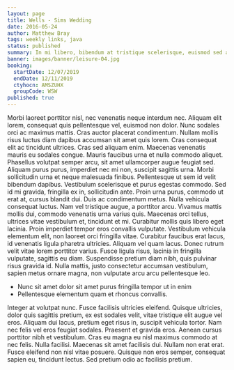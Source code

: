 ```yaml
---
layout: page
title: Wells - Sims Wedding
date: 2016-05-24
author: Matthew Bray
tags: weekly links, java
status: published
summary: In mi libero, bibendum at tristique scelerisque, euismod sed arcu.
banner: images/banner/leisure-04.jpg
booking:
  startDate: 12/07/2019
  endDate: 12/11/2019
  ctyhocn: AMSZUHX
  groupCode: WSW
published: true
---
```

Morbi laoreet porttitor nisl, nec venenatis neque interdum nec. Aliquam elit lorem, consequat quis pellentesque vel, euismod non dolor. Nunc sodales orci ac maximus mattis. Cras auctor placerat condimentum. Nullam mollis risus luctus diam dapibus accumsan sit amet quis lorem. Cras consequat elit ac tincidunt ultrices. Cras sed aliquam enim. Maecenas venenatis mauris eu sodales congue. Mauris faucibus urna et nulla commodo aliquet. Phasellus volutpat semper arcu, sit amet ullamcorper augue feugiat sed. Aliquam purus purus, imperdiet nec mi non, suscipit sagittis urna. Morbi sollicitudin urna et neque malesuada finibus. Pellentesque ut sem id velit bibendum dapibus. Vestibulum scelerisque et purus egestas commodo.
Sed id mi gravida, fringilla ex in, sollicitudin ante. Proin urna purus, commodo ut erat at, cursus blandit dui. Duis ac condimentum metus. Nulla vehicula consequat luctus. Nam vel tristique augue, a porttitor arcu. Vivamus mattis mollis dui, commodo venenatis urna varius quis. Maecenas orci tellus, ultrices vitae vestibulum et, tincidunt et mi. Curabitur mollis quis libero eget lacinia. Proin imperdiet tempor eros convallis vulputate. Vestibulum vehicula elementum elit, non laoreet orci fringilla vitae. Curabitur faucibus erat lacus, id venenatis ligula pharetra ultricies. Aliquam vel quam lacus. Donec rutrum velit vitae lorem porttitor varius. Fusce ligula risus, lacinia in fringilla vulputate, sagittis eu diam. Suspendisse pretium diam nibh, quis pulvinar risus gravida id. Nulla mattis, justo consectetur accumsan vestibulum, sapien metus ornare magna, non vulputate arcu arcu pellentesque leo.

* Nunc sit amet dolor sit amet purus fringilla tempor ut in enim
* Pellentesque elementum quam et rhoncus convallis.

Integer at volutpat nunc. Fusce facilisis ultricies eleifend. Quisque ultricies, dolor quis sagittis pretium, ex est sodales velit, vitae tristique elit augue vel eros. Aliquam dui lacus, pretium eget risus in, suscipit vehicula tortor. Nam nec felis vel eros feugiat sodales. Praesent et gravida eros. Aenean cursus porttitor nibh et vestibulum. Cras eu magna eu nisl maximus commodo at nec felis. Nulla facilisi. Maecenas sit amet facilisis dui. Nullam non erat erat. Fusce eleifend non nisl vitae posuere. Quisque non eros semper, consequat sapien eu, tincidunt lectus. Sed pretium odio ac facilisis pretium.
